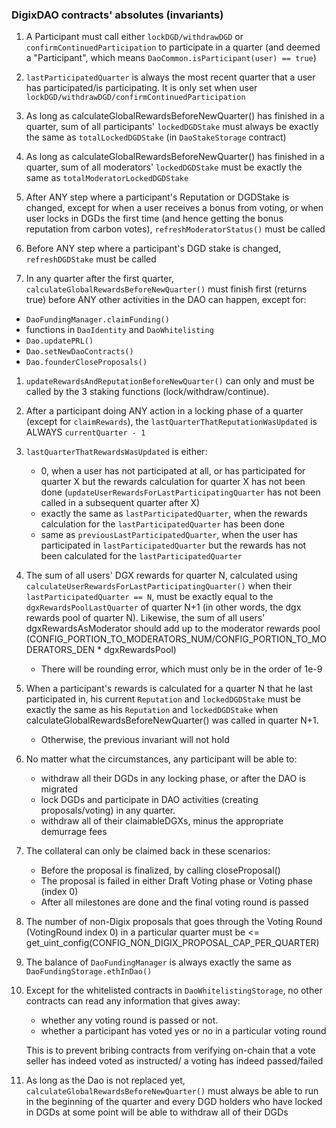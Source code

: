 ### DigixDAO contracts' absolutes (invariants)

1. A Participant must call either `lockDGD/withdrawDGD` or `confirmContinuedParticipation` to participate in a quarter (and deemed a "Participant", which means `DaoCommon.isParticipant(user) == true`)

1. `lastParticipatedQuarter` is always the most recent quarter that a user has participated/is participating. It is only set when user `lockDGD/withdrawDGD/confirmContinuedParticipation`

1. As long as calculateGlobalRewardsBeforeNewQuarter() has finished in a quarter, sum of all participants' `lockedDGDStake` must always be exactly the same as `totalLockedDGDStake` (in `DaoStakeStorage` contract)

1. As long as calculateGlobalRewardsBeforeNewQuarter() has finished in a quarter, sum of all moderators' `lockedDGDStake` must be exactly the same as `totalModeratorLockedDGDStake`

1. After ANY step where a participant's Reputation or DGDStake is changed, except for when a user receives a bonus from voting, or when user locks in DGDs the first time (and hence getting the bonus reputation from carbon votes), `refreshModeratorStatus()` must be called

1. Before ANY step where a participant's DGD stake is changed, `refreshDGDStake` must be called

1. In any quarter after the first quarter, `calculateGlobalRewardsBeforeNewQuarter()` must finish first (returns true) before ANY other activities in the DAO can happen, except for:
  * `DaoFundingManager.claimFunding()`
  * functions in `DaoIdentity` and `DaoWhitelisting`
  * `Dao.updatePRL()`
  * `Dao.setNewDaoContracts()`
  * `Dao.founderCloseProposals()`

1. `updateRewardsAndReputationBeforeNewQuarter()` can only and must be called by the 3 staking functions (lock/withdraw/continue).

1. After a participant doing ANY action in a locking phase of a quarter (except for `claimRewards`), the `lastQuarterThatReputationWasUpdated` is ALWAYS `currentQuarter - 1`

1. `lastQuarterThatRewardsWasUpdated` is either:
    * 0, when a user has not participated at all, or has participated for quarter X but the rewards calculation for quarter X has not been done (`updateUserRewardsForLastParticipatingQuarter` has not been called in a subsequent quarter after X)
    * exactly the same as `lastParticipatedQuarter`, when the rewards calculation for the `lastParticipatedQuarter` has been done
    * same as `previousLastParticipatedQuarter`, when the user has participated in `lastParticipatedQuarter` but the rewards has not been calculated for the `lastParticipatedQuarter`

1. The sum of all users' DGX rewards for quarter N, calculated using `calculateUserRewardsForLastParticipatingQuarter()` when their `lastParticipatedQuarter == N`, must be exactly equal to the `dgxRewardsPoolLastQuarter` of quarter N+1 (in other words, the dgx rewards pool of quarter N). Likewise, the sum of all users' dgxRewardsAsModerator should add up to the
moderator rewards pool (CONFIG_PORTION_TO_MODERATORS_NUM/CONFIG_PORTION_TO_MODERATORS_DEN * dgxRewardsPool)
    * There will be rounding error, which must only be in the order of 1e-9

1. When a participant's rewards is calculated for a quarter N that he last participated in, his current `Reputation` and `lockedDGDStake` must be exactly the same as his `Reputation` and `lockedDGDStake` when calculateGlobalRewardsBeforeNewQuarter() was called in quarter N+1.
    * Otherwise, the previous invariant will not hold

1. No matter what the circumstances, any participant will be able to:
    - withdraw all their DGDs in any locking phase, or after the DAO is migrated
    - lock DGDs and participate in DAO activities (creating proposals/voting) in any quarter.
    - withdraw all of their claimableDGXs, minus the appropriate demurrage fees

1. The collateral can only be claimed back in these scenarios:
    * Before the proposal is finalized, by calling closeProposal()
    * The proposal is failed in either Draft Voting phase or Voting phase (index 0)
    * After all milestones are done and the final voting round is passed

1. The number of non-Digix proposals that goes through the Voting Round (VotingRound index 0) in a particular quarter must be <= get_uint_config(CONFIG_NON_DIGIX_PROPOSAL_CAP_PER_QUARTER)

1. The balance of `DaoFundingManager` is always exactly the same as `DaoFundingStorage.ethInDao()`

1. Except for the whitelisted contracts in `DaoWhitelistingStorage`, no other contracts can read any information that gives away:
    * whether any voting round is passed or not.
    * whether a participant has voted yes or no in a particular voting round

    This is to prevent bribing contracts from verifying on-chain that a vote seller has indeed voted as instructed/ a voting has indeed passed/failed

1. As long as the Dao is not replaced yet, `calculateGlobalRewardsBeforeNewQuarter()` must always be able to run in the beginning of the quarter and every DGD holders who have locked in DGDs at some point will be able to withdraw all of their DGDs
